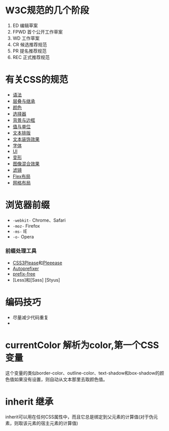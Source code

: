 # W3C规范的几个阶段
1. ED 编辑草案 
2. FPWD 首个公开工作草案
3. WD 工作草案 
4. CR 候选推荐规范 
5. PR 提名推荐规范 
6. REC 正式推荐规范 

# 有关CSS的规范 
+ [语法](https://www.w3.org/TR/css-syntax-3/)
+ [层叠与继承](https://www.w3.org/TR/css-cascade-3/)
+ [颜色](https://www.w3.org/TR/css-color-3/)
+ [选择器](https://www.w3.org/TR/selectors/)
+ [背景与边框](https://www.w3.org/TR/css-backgrounds-3/)
+ [值与单位](https://www.w3.org/TR/css-values-3/)
+ [文本排版](https://www.w3.org/TR/css-text-3/)
+ [文本装饰效果](https://www.w3.org/TR/css-text-decor-3/)
+ [字体](https://www.w3.org/TR/css-fonts-3/)
+ [UI](https://www.w3.org/TR/css-ui-3/)
+ [变形](https://www.w3.org/TR/css-transforms-1/)
+ [图像混合效果](https://www.w3.org/TR/compositing-1/)
+ [滤镜](https://www.w3.org/TR/filter-effects-1/)
+ [Flex布局](https://www.w3.org/TR/css-flexbox/)
+ [网格布局](https://www.w3.org/TR/css-grid-1/)

# 浏览器前缀
+ `-webkit-` Chrome、Safari 
+ `-moz-` Firefox 
+ `-ms-`  IE
+ `-o-` Opera 
### 前缀处理工具  
+ [CSS3Please](http://css3please.com/)和[Pleeease](http://pleeease.io/) 
+ [Autoprefixer](https://github.com/postcss/autoprefixer)
+ [prefix-free](http://leaverou.github.io/prefixfree/)
+ [Less]和[Sass] [Styus]

# 编码技巧
+ 尽量减少代码重复 
+ 

# currentColor 解析为color,第一个CSS变量
这个变量的类似border-color、outline-color、text-shadow和box-shadow的颜色值如果没有设置，则自动从文本那里去取颜色值。

# inherit 继承
inherit可以用在任何CSS属性中，而且它总是绑定到父元素的计算值(对于伪元素，则取该元素的宿主元素的计算值)